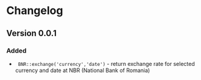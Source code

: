 # Changelog


## Version 0.0.1

### Added
- ``` BNR::exchange('currency','date')``` - return exchange rate for selected currency and date at NBR (National Bank of Romania)

